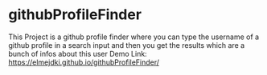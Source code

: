 # githubProfileFinder
This Project is a github profile finder where you can type the username of a github profile in a search input and then you get the results which are a bunch of infos about this user
Demo Link: https://elmejdki.github.io/githubProfileFinder/
